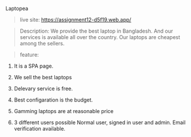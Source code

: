 Laptopea

>live site: https://assignment12-d5f19.web.app/


>Description: We provide the best laptop in Bangladesh. And our services is available all over the country. Our laptops are cheapest among the sellers.


>feature: 
1. It is a SPA page. 

2. We sell the best laptops

3. Delevary service is free.

4. Best configaration is the budget.

5. Gamming laptops are at reasonable price

6. 3 different users possible Normal user, signed in user and admin.
Email verification available.

